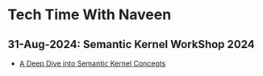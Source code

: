 # Tech Time With Naveen

## 31-Aug-2024: Semantic Kernel WorkShop 2024
  + [A Deep Dive into Semantic Kernel Concepts](https://github.com/navindevan/tech_time_with_naveen/tree/main/31-Aug-2024_Semantic_Kernel_WorkShop)
